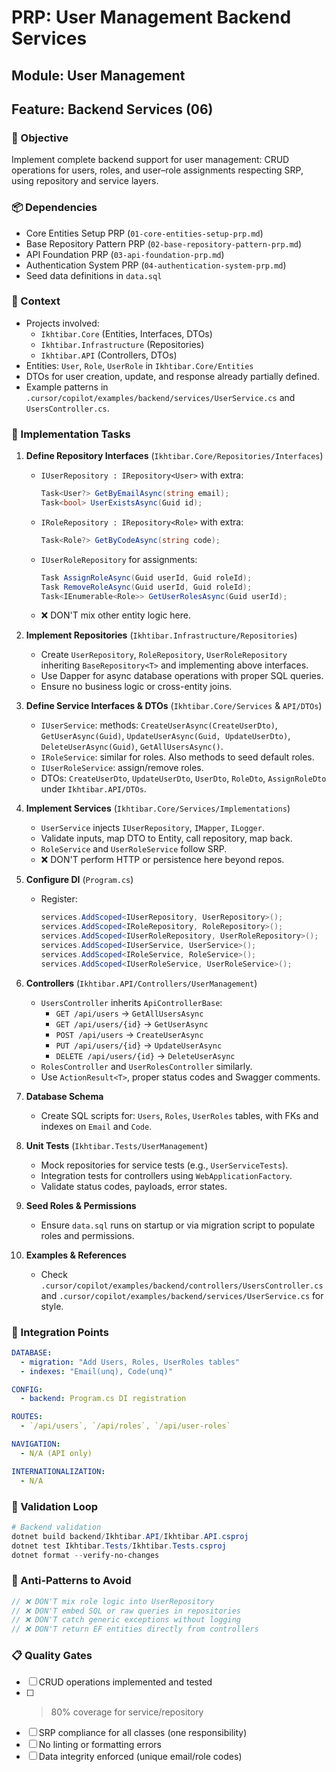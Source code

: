 # PRP: User Management Backend Services

## Module: User Management
## Feature: Backend Services (06)

### 🎯 Objective
Implement complete backend support for user management: CRUD operations for users, roles, and user–role assignments respecting SRP, using repository and service layers.

### 📦 Dependencies
- Core Entities Setup PRP (`01-core-entities-setup-prp.md`)
- Base Repository Pattern PRP (`02-base-repository-pattern-prp.md`)
- API Foundation PRP (`03-api-foundation-prp.md`)
- Authentication System PRP (`04-authentication-system-prp.md`)
- Seed data definitions in `data.sql`

### 📝 Context
- Projects involved:
  - `Ikhtibar.Core` (Entities, Interfaces, DTOs)
  - `Ikhtibar.Infrastructure` (Repositories)
  - `Ikhtibar.API` (Controllers, DTOs)
- Entities: `User`, `Role`, `UserRole` in `Ikhtibar.Core/Entities`
- DTOs for user creation, update, and response already partially defined.
- Example patterns in `.cursor/copilot/examples/backend/services/UserService.cs` and `UsersController.cs`.

### 🔧 Implementation Tasks
1. **Define Repository Interfaces** (`Ikhtibar.Core/Repositories/Interfaces`)
   - `IUserRepository : IRepository<User>` with extra:
     ```csharp
     Task<User?> GetByEmailAsync(string email);
     Task<bool> UserExistsAsync(Guid id);
     ```
   - `IRoleRepository : IRepository<Role>` with extra:
     ```csharp
     Task<Role?> GetByCodeAsync(string code);
     ```
   - `IUserRoleRepository` for assignments:
     ```csharp
     Task AssignRoleAsync(Guid userId, Guid roleId);
     Task RemoveRoleAsync(Guid userId, Guid roleId);
     Task<IEnumerable<Role>> GetUserRolesAsync(Guid userId);
     ```
   - ❌ DON'T mix other entity logic here.

2. **Implement Repositories** (`Ikhtibar.Infrastructure/Repositories`)
   - Create `UserRepository`, `RoleRepository`, `UserRoleRepository` inheriting `BaseRepository<T>` and implementing above interfaces.
   - Use Dapper for async database operations with proper SQL queries.
   - Ensure no business logic or cross-entity joins.

3. **Define Service Interfaces & DTOs** (`Ikhtibar.Core/Services` & `API/DTOs`)
   - `IUserService`: methods: `CreateUserAsync(CreateUserDto)`, `GetUserAsync(Guid)`, `UpdateUserAsync(Guid, UpdateUserDto)`, `DeleteUserAsync(Guid)`, `GetAllUsersAsync()`.
   - `IRoleService`: similar for roles. Also methods to seed default roles.
   - `IUserRoleService`: assign/remove roles.
   - DTOs: `CreateUserDto`, `UpdateUserDto`, `UserDto`, `RoleDto`, `AssignRoleDto` under `Ikhtibar.API/DTOs`.

4. **Implement Services** (`Ikhtibar.Core/Services/Implementations`)
   - `UserService` injects `IUserRepository`, `IMapper`, `ILogger`.
   - Validate inputs, map DTO to Entity, call repository, map back.
   - `RoleService` and `UserRoleService` follow SRP.
   - ❌ DON'T perform HTTP or persistence here beyond repos.

5. **Configure DI** (`Program.cs`)
   - Register:
     ```csharp
     services.AddScoped<IUserRepository, UserRepository>();
     services.AddScoped<IRoleRepository, RoleRepository>();
     services.AddScoped<IUserRoleRepository, UserRoleRepository>();
     services.AddScoped<IUserService, UserService>();
     services.AddScoped<IRoleService, RoleService>();
     services.AddScoped<IUserRoleService, UserRoleService>();
     ```

6. **Controllers** (`Ikhtibar.API/Controllers/UserManagement`)
   - `UsersController` inherits `ApiControllerBase`:
     - `GET /api/users` → `GetAllUsersAsync`
     - `GET /api/users/{id}` → `GetUserAsync`
     - `POST /api/users` → `CreateUserAsync`
     - `PUT /api/users/{id}` → `UpdateUserAsync`
     - `DELETE /api/users/{id}` → `DeleteUserAsync`
   - `RolesController` and `UserRolesController` similarly.
   - Use `ActionResult<T>`, proper status codes and Swagger comments.

7. **Database Schema**
   - Create SQL scripts for: `Users`, `Roles`, `UserRoles` tables, with FKs and indexes on `Email` and `Code`.

8. **Unit Tests** (`Ikhtibar.Tests/UserManagement`)
   - Mock repositories for service tests (e.g., `UserServiceTests`).
   - Integration tests for controllers using `WebApplicationFactory`.
   - Validate status codes, payloads, error states.

9. **Seed Roles & Permissions**
   - Ensure `data.sql` runs on startup or via migration script to populate roles and permissions.

10. **Examples & References**
    - Check `.cursor/copilot/examples/backend/controllers/UsersController.cs` and `.cursor/copilot/examples/backend/services/UserService.cs` for style.

### 🔄 Integration Points
```yaml
DATABASE:
  - migration: "Add Users, Roles, UserRoles tables"
  - indexes: "Email(unq), Code(unq)"

CONFIG:
  - backend: Program.cs DI registration

ROUTES:
  - `/api/users`, `/api/roles`, `/api/user-roles`

NAVIGATION:
  - N/A (API only)

INTERNATIONALIZATION:
  - N/A
```

### 🧪 Validation Loop
```powershell
# Backend validation
dotnet build backend/Ikhtibar.API/Ikhtibar.API.csproj
dotnet test Ikhtibar.Tests/Ikhtibar.Tests.csproj
dotnet format --verify-no-changes
``` 

### 🚨 Anti-Patterns to Avoid
```csharp
// ❌ DON'T mix role logic into UserRepository
// ❌ DON'T embed SQL or raw queries in repositories
// ❌ DON'T catch generic exceptions without logging
// ❌ DON'T return EF entities directly from controllers
``` 

### 📋 Quality Gates
- [ ] CRUD operations implemented and tested
- [ ] >80% coverage for service/repository
- [ ] SRP compliance for all classes (one responsibility)
- [ ] No linting or formatting errors
- [ ] Data integrity enforced (unique email/role codes)
